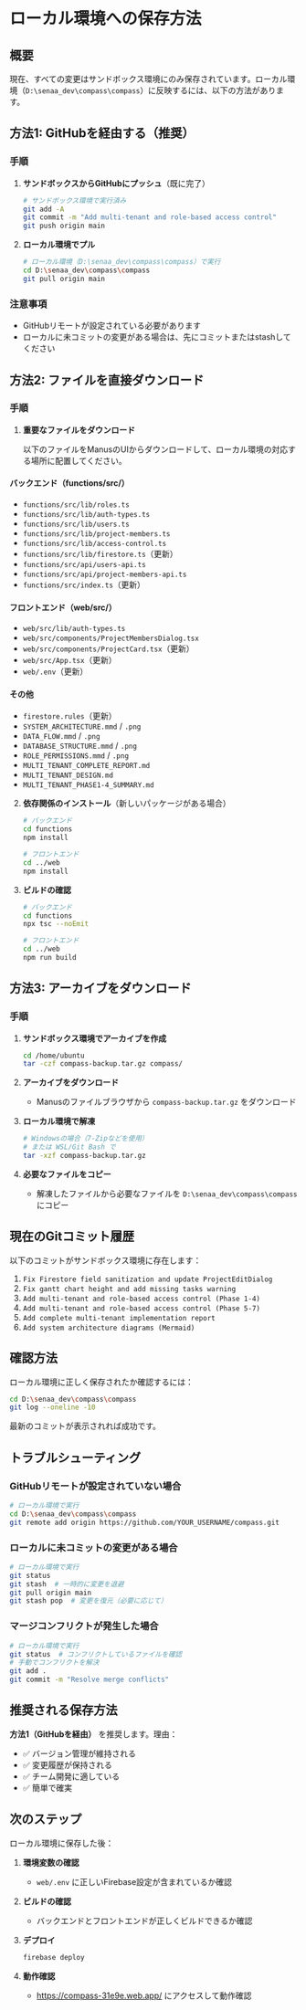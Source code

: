 # ローカル環境への保存方法

## 概要

現在、すべての変更はサンドボックス環境にのみ保存されています。ローカル環境（`D:\senaa_dev\compass\compass`）に反映するには、以下の方法があります。

## 方法1: GitHubを経由する（推奨）

### 手順

1. **サンドボックスからGitHubにプッシュ**（既に完了）
   ```bash
   # サンドボックス環境で実行済み
   git add -A
   git commit -m "Add multi-tenant and role-based access control"
   git push origin main
   ```

2. **ローカル環境でプル**
   ```bash
   # ローカル環境（D:\senaa_dev\compass\compass）で実行
   cd D:\senaa_dev\compass\compass
   git pull origin main
   ```

### 注意事項

- GitHubリモートが設定されている必要があります
- ローカルに未コミットの変更がある場合は、先にコミットまたはstashしてください

## 方法2: ファイルを直接ダウンロード

### 手順

1. **重要なファイルをダウンロード**
   
   以下のファイルをManusのUIからダウンロードして、ローカル環境の対応する場所に配置してください。

#### バックエンド（functions/src/）
- `functions/src/lib/roles.ts`
- `functions/src/lib/auth-types.ts`
- `functions/src/lib/users.ts`
- `functions/src/lib/project-members.ts`
- `functions/src/lib/access-control.ts`
- `functions/src/lib/firestore.ts`（更新）
- `functions/src/api/users-api.ts`
- `functions/src/api/project-members-api.ts`
- `functions/src/index.ts`（更新）

#### フロントエンド（web/src/）
- `web/src/lib/auth-types.ts`
- `web/src/components/ProjectMembersDialog.tsx`
- `web/src/components/ProjectCard.tsx`（更新）
- `web/src/App.tsx`（更新）
- `web/.env`（更新）

#### その他
- `firestore.rules`（更新）
- `SYSTEM_ARCHITECTURE.mmd` / `.png`
- `DATA_FLOW.mmd` / `.png`
- `DATABASE_STRUCTURE.mmd` / `.png`
- `ROLE_PERMISSIONS.mmd` / `.png`
- `MULTI_TENANT_COMPLETE_REPORT.md`
- `MULTI_TENANT_DESIGN.md`
- `MULTI_TENANT_PHASE1-4_SUMMARY.md`

2. **依存関係のインストール**（新しいパッケージがある場合）
   ```bash
   # バックエンド
   cd functions
   npm install
   
   # フロントエンド
   cd ../web
   npm install
   ```

3. **ビルドの確認**
   ```bash
   # バックエンド
   cd functions
   npx tsc --noEmit
   
   # フロントエンド
   cd ../web
   npm run build
   ```

## 方法3: アーカイブをダウンロード

### 手順

1. **サンドボックス環境でアーカイブを作成**
   ```bash
   cd /home/ubuntu
   tar -czf compass-backup.tar.gz compass/
   ```

2. **アーカイブをダウンロード**
   - Manusのファイルブラウザから `compass-backup.tar.gz` をダウンロード

3. **ローカル環境で解凍**
   ```bash
   # Windowsの場合（7-Zipなどを使用）
   # または WSL/Git Bash で
   tar -xzf compass-backup.tar.gz
   ```

4. **必要なファイルをコピー**
   - 解凍したファイルから必要なファイルを `D:\senaa_dev\compass\compass` にコピー

## 現在のGitコミット履歴

以下のコミットがサンドボックス環境に存在します：

1. `Fix Firestore field sanitization and update ProjectEditDialog`
2. `Fix gantt chart height and add missing tasks warning`
3. `Add multi-tenant and role-based access control (Phase 1-4)`
4. `Add multi-tenant and role-based access control (Phase 5-7)`
5. `Add complete multi-tenant implementation report`
6. `Add system architecture diagrams (Mermaid)`

## 確認方法

ローカル環境に正しく保存されたか確認するには：

```bash
cd D:\senaa_dev\compass\compass
git log --oneline -10
```

最新のコミットが表示されれば成功です。

## トラブルシューティング

### GitHubリモートが設定されていない場合

```bash
# ローカル環境で実行
cd D:\senaa_dev\compass\compass
git remote add origin https://github.com/YOUR_USERNAME/compass.git
```

### ローカルに未コミットの変更がある場合

```bash
# ローカル環境で実行
git status
git stash  # 一時的に変更を退避
git pull origin main
git stash pop  # 変更を復元（必要に応じて）
```

### マージコンフリクトが発生した場合

```bash
# ローカル環境で実行
git status  # コンフリクトしているファイルを確認
# 手動でコンフリクトを解決
git add .
git commit -m "Resolve merge conflicts"
```

## 推奨される保存方法

**方法1（GitHubを経由）** を推奨します。理由：

- ✅ バージョン管理が維持される
- ✅ 変更履歴が保持される
- ✅ チーム開発に適している
- ✅ 簡単で確実

## 次のステップ

ローカル環境に保存した後：

1. **環境変数の確認**
   - `web/.env` に正しいFirebase設定が含まれているか確認

2. **ビルドの確認**
   - バックエンドとフロントエンドが正しくビルドできるか確認

3. **デプロイ**
   ```bash
   firebase deploy
   ```

4. **動作確認**
   - https://compass-31e9e.web.app/ にアクセスして動作確認

